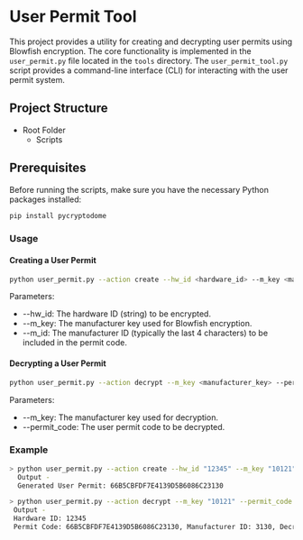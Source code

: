 # User Permit Tool

This project provides a utility for creating and decrypting user permits using Blowfish encryption. The core functionality is implemented in the `user_permit.py` file located in the `tools` directory. The `user_permit_tool.py` script provides a command-line interface (CLI) for interacting with the user permit system.

## Project Structure

- Root Folder 
    - Scripts


## Prerequisites

Before running the scripts, make sure you have the necessary Python packages installed:

```bash
pip install pycryptodome
```


### Usage

#### Creating a User Permit

```bash
python user_permit.py --action create --hw_id <hardware_id> --m_key <manufacturer_key> --m_id <manufacturer_id>
```

Parameters:
- --hw_id: The hardware ID (string) to be encrypted.
- --m_key: The manufacturer key used for Blowfish encryption.
- --m_id: The manufacturer ID (typically the last 4 characters) to be included in the permit code.

#### Decrypting a User Permit

```bash
python user_permit.py --action decrypt --m_key <manufacturer_key> --permit_code <user_permit_code>
```

Parameters:

- --m_key: The manufacturer key used for decryption.
- --permit_code: The user permit code to be decrypted.


### Example 

```bash
> python user_permit.py --action create --hw_id "12345" --m_key "10121" --m_id "3130"
  Output -
  Generated User Permit: 66B5CBFDF7E4139D5B6086C23130

> python user_permit.py --action decrypt --m_key "10121" --permit_code "66B5CBFDF7E4139D5B6086C23130"
 Output -
 Hardware ID: 12345
 Permit Code: 66B5CBFDF7E4139D5B6086C23130, Manufacturer ID: 3130, Decrypted Hardware ID: 12345


